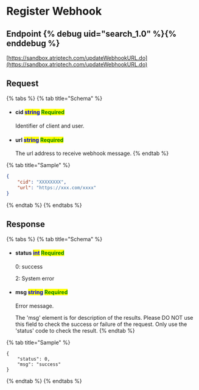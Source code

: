 # Register Webhook

## Endpoint {% debug uid="search_1.0" %}{% enddebug %}

[https://sandbox.atriptech.com/updateWebhookURL.do](https://sandbox.atriptech.com/updateWebhookURL.do)

## Request

{% tabs %}
{% tab title="Schema" %}
*   #### cid                          <mark style="color:blue;">string</mark>                                                                                                 <mark style="color:green;">Required</mark>

    Identifier of client and user.
*   #### url                           <mark style="color:blue;">string</mark>                                                                                                 <mark style="color:green;">Required</mark>

    The url address to receive webhook message.
{% endtab %}

{% tab title="Sample" %}
```json
{
    "cid": "XXXXXXXX",
    "url": "https://xxx.com/xxxx"
}
```
{% endtab %}
{% endtabs %}

## Response

{% tabs %}
{% tab title="Schema" %}
*   #### status                                  <mark style="color:blue;">int</mark>                                                                                                       <mark style="color:green;">Required</mark>

    0: success

    2: System error
*   #### msg                                      <mark style="color:blue;">string</mark>                                                                                                 <mark style="color:green;">Required</mark>

    Error message.
    
    The 'msg' element is for description of the results. Please DO NOT use this field to check the success or failure of the request. Only use the 'status' code to         check the result.
{% endtab %}

{% tab title="Sample" %}
```
{
    "status": 0,
    "msg": "success"
}
```


{% endtab %}
{% endtabs %}
